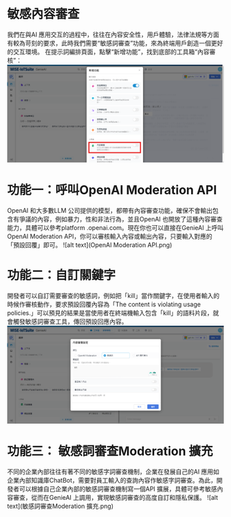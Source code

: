 # 敏感內容審查
我們在與AI 應用交互的過程中，往往在內容安全性，用戶體驗，法律法規等方面有較為苛刻的要求，此時我們需要“敏感詞審查”功能，來為終端用戶創造一個更好的交互環境。 在提示詞編排頁面，點擊“新增功能”，找到底部的工具箱“內容審核”：
![alt text](工具箱內容審核.png)

# 功能一：呼叫OpenAI Moderation API
OpenAI 和大多數LLM 公司提供的模型，都帶有內容審查功能，確保不會輸出包含有爭議的內容，例如暴力，性和非法行為，並且OpenAI 也開放了這種內容審查能力，具體可以參考platform .openai.com。現在你也可以直接在GenieAI 上呼叫OpenAI Moderation API，你可以審核輸入內容或輸出內容，只要輸入對應的「預設回覆」即可。
![alt text](OpenAI Moderation API.png)

# 功能二：自訂關鍵字
開發者可以自訂需要審查的敏感詞，例如把「kill」當作關鍵字，在使用者輸入的時候作審核動作，要求預設回覆內容為「The content is violating usage policies.」可以預見的結果是當使用者在終端機輸入包含「kill」的語料片段，就會觸發敏感詞審查工具，傳回預設回應內容。
![alt text](關鍵字審查.png)

# 功能三： 敏感詞審查Moderation 擴充
不同的企業內部往往有著不同的敏感字詞審查機制，企業在發展自己的AI 應用如企業內部知識庫ChatBot，需要對員工輸入的查詢內容作敏感字詞審查。為此，開發者可以根據自己企業內部的敏感詞審查機制寫一個API 擴展，具體可參考敏感內容審查，從而在GenieAI 上調用，實現敏感詞審查的高度自訂和隱私保護。
![alt text](敏感詞審查Moderation 擴充.png)